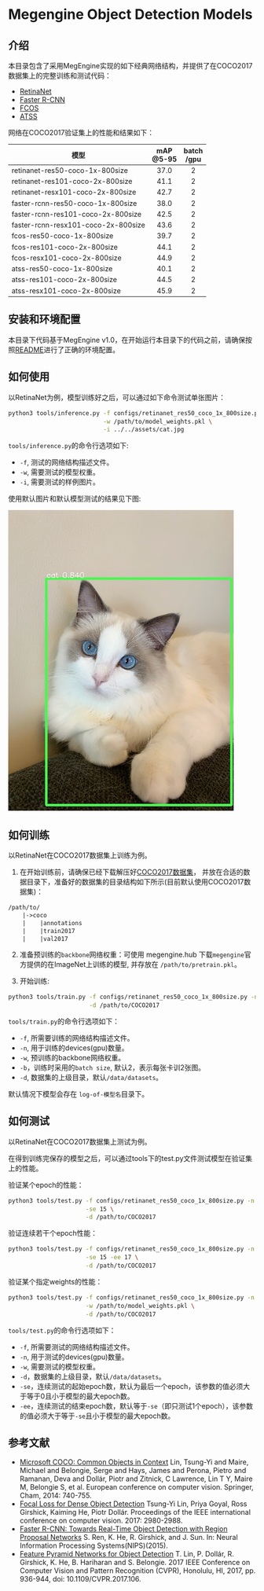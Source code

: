 # Megengine Object Detection Models

## 介绍

本目录包含了采用MegEngine实现的如下经典网络结构，并提供了在COCO2017数据集上的完整训练和测试代码：

- [RetinaNet](https://arxiv.org/abs/1708.02002)
- [Faster R-CNN](https://arxiv.org/abs/1612.03144)
- [FCOS](https://arxiv.org/abs/1904.01355)
- [ATSS](https://arxiv.org/abs/1912.02424)

网络在COCO2017验证集上的性能和结果如下：

| 模型                                | mAP<br>@5-95 | batch<br>/gpu |
| ---                                 | :---:        | :---:         |
| retinanet-res50-coco-1x-800size     | 37.0         | 2             |
| retinanet-res101-coco-2x-800size    | 41.1         | 2             |
| retinanet-resx101-coco-2x-800size   | 42.7         | 2             |
| faster-rcnn-res50-coco-1x-800size   | 38.0         | 2             |
| faster-rcnn-res101-coco-2x-800size  | 42.5         | 2             |
| faster-rcnn-resx101-coco-2x-800size | 43.6         | 2             |
| fcos-res50-coco-1x-800size          | 39.7         | 2             |
| fcos-res101-coco-2x-800size         | 44.1         | 2             |
| fcos-resx101-coco-2x-800size        | 44.9         | 2             |
| atss-res50-coco-1x-800size          | 40.1         | 2             |
| atss-res101-coco-2x-800size         | 44.5         | 2             |
| atss-resx101-coco-2x-800size        | 45.9         | 2             |

## 安装和环境配置

本目录下代码基于MegEngine v1.0，在开始运行本目录下的代码之前，请确保按照[README](../../../README.md)进行了正确的环境配置。

## 如何使用

以RetinaNet为例，模型训练好之后，可以通过如下命令测试单张图片：

```bash
python3 tools/inference.py -f configs/retinanet_res50_coco_1x_800size.py \
                           -w /path/to/model_weights.pkl \
                           -i ../../assets/cat.jpg
```

`tools/inference.py`的命令行选项如下:

- `-f`, 测试的网络结构描述文件。
- `-w`, 需要测试的模型权重。
- `-i`, 需要测试的样例图片。

使用默认图片和默认模型测试的结果见下图:

![demo image](../../assets/cat_det_out.jpg)

## 如何训练

以RetinaNet在COCO2017数据集上训练为例。

1. 在开始训练前，请确保已经下载解压好[COCO2017数据集](http://cocodataset.org/#download)，
并放在合适的数据目录下，准备好的数据集的目录结构如下所示(目前默认使用COCO2017数据集)：

```
/path/to/
    |->coco
    |    |annotations
    |    |train2017
    |    |val2017
```

2. 准备预训练的`backbone`网络权重：可使用 megengine.hub 下载`megengine`官方提供的在ImageNet上训练的模型, 并存放在 `/path/to/pretrain.pkl`。

3. 开始训练:

```bash
python3 tools/train.py -f configs/retinanet_res50_coco_1x_800size.py -n 8 \
                       -d /path/to/COCO2017
```

`tools/train.py`的命令行选项如下：

- `-f`, 所需要训练的网络结构描述文件。
- `-n`, 用于训练的devices(gpu)数量。
- `-w`, 预训练的backbone网络权重。
- `-b`，训练时采用的`batch size`, 默认2，表示每张卡训2张图。
- `-d`, 数据集的上级目录，默认`/data/datasets`。

默认情况下模型会存在 `log-of-模型名`目录下。

## 如何测试

以RetinaNet在COCO2017数据集上测试为例。

在得到训练完保存的模型之后，可以通过tools下的test.py文件测试模型在验证集上的性能。

验证某个epoch的性能：

```bash
python3 tools/test.py -f configs/retinanet_res50_coco_1x_800size.py -n 8 \
                      -se 15 \
                      -d /path/to/COCO2017
```

验证连续若干个epoch性能：
```bash
python3 tools/test.py -f configs/retinanet_res50_coco_1x_800size.py -n 8 \
                      -se 15 -ee 17 \
                      -d /path/to/COCO2017
```

验证某个指定weights的性能：

```bash
python3 tools/test.py -f configs/retinanet_res50_coco_1x_800size.py -n 8 \
                      -w /path/to/model_weights.pkl \
                      -d /path/to/COCO2017
```

`tools/test.py`的命令行选项如下：

- `-f`, 所需要测试的网络结构描述文件。
- `-n`, 用于测试的devices(gpu)数量。
- `-w`, 需要测试的模型权重。
- `-d`，数据集的上级目录，默认`/data/datasets`。
- `-se`，连续测试的起始epoch数，默认为最后一个epoch，该参数的值必须大于等于0且小于模型的最大epoch数。
- `-ee`，连续测试的结束epoch数，默认等于`-se`（即只测试1个epoch），该参数的值必须大于等于`-se`且小于模型的最大epoch数。

## 参考文献

- [Microsoft COCO: Common Objects in Context](https://arxiv.org/abs/1405.0312) Lin, Tsung-Yi and Maire, Michael and Belongie, Serge and Hays, James and Perona, Pietro and Ramanan, Deva and Dollár, Piotr and Zitnick, C Lawrence, Lin T Y, Maire M, Belongie S, et al. European conference on computer vision. Springer, Cham, 2014: 740-755.
- [Focal Loss for Dense Object Detection](https://arxiv.org/abs/1708.02002) Tsung-Yi Lin, Priya Goyal, Ross Girshick, Kaiming He, Piotr Dollár. Proceedings of the IEEE international conference on computer vision. 2017: 2980-2988.
- [Faster R-CNN: Towards Real-Time Object Detection with Region Proposal Networks](https://arxiv.org/abs/1506.01497) S. Ren, K. He, R. Girshick, and J. Sun. In: Neural Information Processing Systems(NIPS)(2015).
- [Feature Pyramid Networks for Object Detection](https://arxiv.org/abs/1612.03144) T. Lin, P. Dollár, R. Girshick, K. He, B. Hariharan and S. Belongie. 2017 IEEE Conference on Computer Vision and Pattern Recognition (CVPR), Honolulu, HI, 2017, pp. 936-944, doi: 10.1109/CVPR.2017.106.
